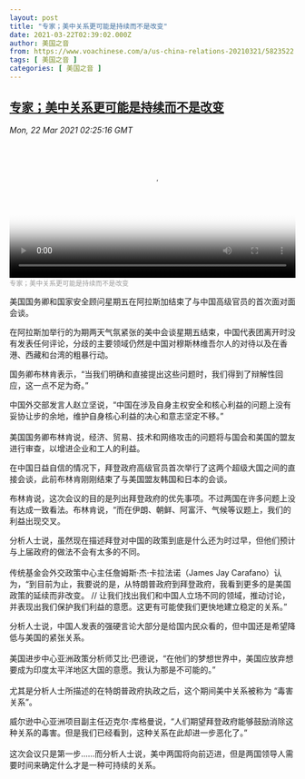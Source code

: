 ```yaml
---
layout: post
title: "专家；美中关系更可能是持续而不是改变"
date: 2021-03-22T02:39:02.000Z
author: 美国之音
from: https://www.voachinese.com/a/us-china-relations-20210321/5823522.html
tags: [ 美国之音 ]
categories: [ 美国之音 ]
---
```

<!--1616380742000-->
[专家；美中关系更可能是持续而不是改变](https://www.voachinese.com/a/us-china-relations-20210321/5823522.html)
------

<div>
<div><i>Mon, 22 Mar 2021 02:25:16 GMT</i></div><video poster="https://images.weserv.nl?url=gdb.voanews.com/482992ea-ef54-4bcb-bb6d-c876b3af3ecd_tv_r1_s_w900.jpg" src="https://av.voanews.com/Videoroot/Pangeavideo/2021/03/4/48/482992ea-ef54-4bcb-bb6d-c876b3af3ecd_240p.mp4" style="width:100%" controls></video><div><small style="color: #999;">专家；美中关系更可能是持续而不是改变</small></div><p>美国国务卿和国家安全顾问星期五在阿拉斯加结束了与中国高级官员的首次面对面会谈。</p><p>在阿拉斯加举行的为期两天气氛紧张的美中会谈星期五结束，中国代表团离开时没有发表任何评论，分歧的主要领域仍然是中国对穆斯林维吾尔人的对待以及在香港、西藏和台湾的粗暴行动。</p><p>国务卿布林肯表示，“当我们明确和直接提出这些问题时，我们得到了辩解性回应，这一点不足为奇。”</p><p>中国外交部发言人赵立坚说，“中国在涉及自身主权安全和核心利益的问题上没有妥协让步的余地，维护自身核心利益的决心和意志坚定不移。”<br /> <br />美国国务卿布林肯说，经济、贸易、技术和网络攻击的问题将与国会和美国的盟友进行审查，以增进企业和工人的利益。</p><p>在中国日益自信的情况下，拜登政府高级官员首次举行了这两个超级大国之间的直接会谈，此前布林肯刚刚结束了与美国盟友韩国和日本的会谈。</p><p>布林肯说，这次会议的目的是列出拜登政府的优先事项。不过两国在许多问题上没有达成一致看法。布林肯说，“而在伊朗、朝鲜、阿富汗、气候等议题上，我们的利益出现交叉。</p><p>分析人士说，虽然现在描述拜登对中国的政策到底是什么还为时过早，但他们预计与上届政府的做法不会有太多的不同。<br /> <br />传统基金会外交政策中心主任詹姆斯·杰·卡拉法诺（James Jay Carafano）认为，“到目前为止，我要说的是，从特朗普政府到拜登政府，我看到更多的是美国政策的延续而非改变。 // 让我们找出我们和中国人立场不同的领域，推动讨论，并表现出我们保护我们利益的意愿。这更有可能使我们更快地建立稳定的关系。”</p><p>分析人士说，中国人发表的强硬言论大部分是给国内民众看的，但中国还是希望降低与美国的紧张关系。<br /> <br />美国进步中心亚洲政策分析师艾比·巴德说，“在他们的梦想世界中，美国应放弃想要成为印度太平洋地区大国的意愿。我认为那是不可能的。”<br /> <br />尤其是分析人士所描述的在特朗普政府执政之后，这个期间美中关系被称为 “毒害关系”。</p><p>威尔逊中心亚洲项目副主任迈克尔·库格曼说，“人们期望拜登政府能够鼓励消除这种关系的毒害。但是我们已经看到，这种关系在此却进一步恶化了。”<br /> <br />这次会议只是第一步……而分析人士说，美中两国将向前迈进，但是两国领导人需要时间来确定什么才是一种可持续的关系。 <br /> <br /> </p><p> </p>
</div>
